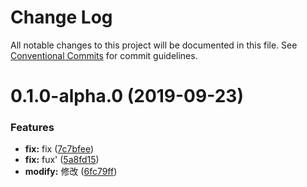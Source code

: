 # Change Log

All notable changes to this project will be documented in this file.
See [Conventional Commits](https://conventionalcommits.org) for commit guidelines.

# 0.1.0-alpha.0 (2019-09-23)


### Features

* **fix:** fix ([7c7bfee](https://github.com/MichaelGong/wheel/commit/7c7bfee))
* **fix:** fux' ([5a8fd15](https://github.com/MichaelGong/wheel/commit/5a8fd15))
* **modify:** 修改 ([6fc79ff](https://github.com/MichaelGong/wheel/commit/6fc79ff))
